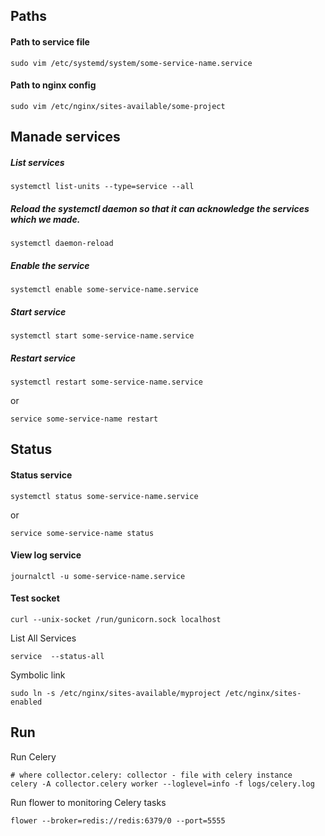 
## Paths

#### Path to service file

```
sudo vim /etc/systemd/system/some-service-name.service
```

#### Path to **nginx** config

```
sudo vim /etc/nginx/sites-available/some-project
```

## Manade services

##### List services

```
systemctl list-units --type=service --all
```

##### Reload the systemctl daemon so that it can acknowledge the services which we made.

```
systemctl daemon-reload
```

##### Enable the service

```
systemctl enable some-service-name.service
```

##### Start service

```
systemctl start some-service-name.service
```

##### Restart service

```
systemctl restart some-service-name.service
```
or
```
service some-service-name restart
```


## Status

#### Status service

```
systemctl status some-service-name.service
```
or
```
service some-service-name status
```

#### View log service

```
journalctl -u some-service-name.service
```

#### Test socket

```
curl --unix-socket /run/gunicorn.sock localhost
```

List All Services 

```
service  --status-all
```


Symbolic link

```
sudo ln -s /etc/nginx/sites-available/myproject /etc/nginx/sites-enabled
```

## Run

Run Celery 

```
# where collector.celery: collector - file with celery instance
celery -A collector.celery worker --loglevel=info -f logs/celery.log
```

Run flower to monitoring Celery tasks

```
flower --broker=redis://redis:6379/0 --port=5555
```
